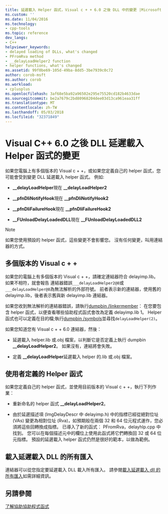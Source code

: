 ```yaml
---
title: 延遲載入 Helper 函式，Visual c + + 6.0 之後 DLL 中的變更 |Microsoft 文件
ms.custom: ''
ms.date: 11/04/2016
ms.technology:
- cpp-tools
ms.topic: reference
dev_langs:
- C++
helpviewer_keywords:
- delayed loading of DLLs, what's changed
- PFromRva method
- __delayLoadHelper2 function
- helper functions, what's changed
ms.assetid: 99f0be69-105d-49ba-8dd5-3be7939c0c72
author: corob-msft
ms.author: corob
ms.workload:
- cplusplus
ms.openlocfilehash: 3af68e5ba92a96502e295e75520cd182b4633dae
ms.sourcegitcommit: be2a7679c2bd80968204dee03d13ca961eaa31ff
ms.translationtype: MT
ms.contentlocale: zh-TW
ms.lasthandoff: 05/03/2018
ms.locfileid: "32371849"
---
```

# <a name="changes-in-the-dll-delayed-loading-helper-function-since-visual-c-60"></a>Visual C++ 6.0 之後 DLL 延遲載入 Helper 函式的變更
如果您電腦上有多個版本的 Visual c + +，或如果您定義自己的 helper 函式，您可能會受到變更 DLL 延遲載入 helper 函式。 例如:   
  
-   **__delayLoadHelper**現在 **__delayLoadHelper2**  
  
-   **__pfnDliNotifyHook**現在 **__pfnDliNotifyHook2**  
  
-   **__pfnDliFailureHook**現在 **__pfnDliFailureHook2**  
  
-   **__FUnloadDelayLoadedDLL**現在 **__FUnloadDelayLoadedDLL2**  
  
> [!NOTE]
>  如果您使用預設的 helper 函式，這些變更不會影響您。 沒有任何變更，叫用連結器的方式。  
  
## <a name="multiple-versions-of-visual-c"></a>多個版本的 Visual c + +  
 如果您的電腦上有多個版本的 Visual c + +，請確定連結器符合 delayimp.lib。 如果不相符，就會報告 連結器錯誤`___delayLoadHelper2@8`或`___delayLoadHelper@8`為無法解析的外部符號。 前者表示新的連結器，使用舊的 delayimp.lib，後者表示舊與新 delayimp.lib 連結器。  
  
 如果您收到無法解析的連結器錯誤，請執行[dumpbin /linkermember](../../build/reference/linkermember.md)： 在您要包含 helper 函式，以便查看哪些協助程式函式會改為定義 delayimp.lib 1。 Helper 函式也可以定義在目的檔;執行[dumpbin /symbols](../../build/reference/symbols.md)並尋找`delayLoadHelper(2)`。  
  
 如果您知道您有 Visual c + + 6.0 連結器，然後：  
  
-   延遲載入 helper.lib 或.obj 檔案，以判斷它是否定義上執行 dumpbin **__delayLoadHelper2**。 如果沒有，連結將會失敗。  
  
-   定義 **__delayLoadHelper**延遲載入 helper 的.lib 或.obj 檔案。  
  
## <a name="user-defined-helper-function"></a>使用者定義的 Helper 函式  
 如果您定義自己的 helper 函式，並使用目前版本的 Visual c + +，執行下列作業：  
  
-   重新命名的 helper 函式 **__delayLoadHelper2**。  
  
-   由於延遲描述項 (ImgDelayDescr 中 delayimp.h) 中的指標已經從絕對位址 (VAs) 變更為相對位址 (Rva)，如預期般在兩個 32 和 64 位元程式運作，您必須將這些回轉換成指標。 已導入了新的函式： PFromRva，delayhlp.cpp 中找到。 您可以在每個描述元中的欄位上使用此函式將它們轉換回 32 或 64 位元指標。 預設的延遲載入 helper 函式仍然是很好的範本，以做為範例。  
  
## <a name="load-all-imports-for-a-delay-loaded-dll"></a>載入延遲載入 DLL 的所有匯入  
 連結器可以從您指定要延遲載入 DLL 載入所有匯入。 請參閱[載入延遲載入 dll 的所有匯入](../../build/reference/loading-all-imports-for-a-delay-loaded-dll.md)如需詳細資訊。  
  
## <a name="see-also"></a>另請參閱  
 [了解協助協助程式函式](understanding-the-helper-function.md)